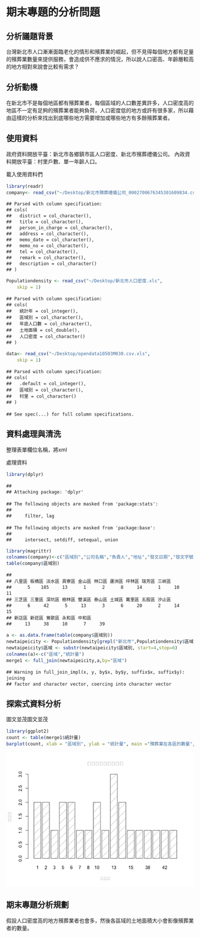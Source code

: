期末專題的分析問題
================

分析議題背景
------------

台灣新北市人口漸漸面臨老化的情形和殯葬業的崛起，但不見得每個地方都有足量的殯葬業數量來提供服務，會造成供不應求的情況，所以說人口密高、年齡層較高的地方相對來說會比較有需求？

分析動機
--------

在新北市不是每個地區都有殯葬業者，每個區域的人口數差異許多，人口密度高的地區不一定有足夠的殯葬業者能夠負荷，人口密度低的地方或許有很多家，所以藉由這樣的分析來找出到底哪些地方需要增加或哪些地方有多餘殯葬業者。

使用資料
--------

政府資料開放平臺：新北市各鄉鎮市區人口密度、新北市殯葬禮儀公司。 內政資料開放平臺：村里戶數、單一年齡人口。

載入使用資料們

``` r
library(readr)
company<- read_csv("~/Desktop/新北市殯葬禮儀公司_0002700676345301609834.csv")
```

    ## Parsed with column specification:
    ## cols(
    ##   district = col_character(),
    ##   title = col_character(),
    ##   person_in_charge = col_character(),
    ##   address = col_character(),
    ##   memo_date = col_character(),
    ##   memo_no = col_character(),
    ##   tel = col_character(),
    ##   remark = col_character(),
    ##   description = col_character()
    ## )

``` r
Populationdensity <- read_csv("~/Desktop/新北市人口密度.xls", 
    skip = 1)
```

    ## Parsed with column specification:
    ## cols(
    ##   統計年 = col_integer(),
    ##   區域別 = col_character(),
    ##   年底人口數 = col_character(),
    ##   土地面積 = col_double(),
    ##   人口密度 = col_character()
    ## )

``` r
data<- read_csv("~/Desktop/opendata10503M030.csv.xls", 
    skip = 1)
```

    ## Parsed with column specification:
    ## cols(
    ##   .default = col_integer(),
    ##   區域別 = col_character(),
    ##   村里 = col_character()
    ## )

    ## See spec(...) for full column specifications.

資料處理與清洗
--------------

整理表單欄位名稱，將xml

處理資料

``` r
library(dplyr)
```

    ## 
    ## Attaching package: 'dplyr'

    ## The following objects are masked from 'package:stats':
    ## 
    ##     filter, lag

    ## The following objects are masked from 'package:base':
    ## 
    ##     intersect, setdiff, setequal, union

``` r
library(magrittr)
colnames(company)<-c("區域別","公司名稱","負責人","地址","發文日期","發文字號","聯絡電話")
table(company$區域別)
```

    ## 
    ## 八里區 板橋區 淡水區 貢寮區 金山區 林口區 蘆洲區 坪林區 瑞芳區 三峽區 
    ##      5    185     13      1      2      8     14      1     10     11 
    ## 三芝區 三重區 深坑區 樹林區 雙溪區 泰山區 土城區 萬里區 五股區 汐止區 
    ##      6     42      5     13      3      6     20      2     14     15 
    ## 新店區 新莊區 鶯歌區 永和區 中和區 
    ##     13     38     10      7     39

``` r
a <- as.data.frame(table(company$區域別))
newtaipeicity <- Populationdensity[grepl("新北市",Populationdensity$區域別),]
newtaipeicity$區域 <- substr(newtaipeicity$區域別, start=4,stop=6)
colnames(a)<-c("區域","統計量")
merge1 <- full_join(newtaipeicity,a,by="區域")
```

    ## Warning in full_join_impl(x, y, by$x, by$y, suffix$x, suffix$y): joining
    ## factor and character vector, coercing into character vector

探索式資料分析
--------------

圖文並茂圖文並茂

``` r
library(ggplot2)
count <- table(merge1$統計量)
barplot(count, xlab = "區域別", ylab = "統計量", main ="殯葬業在各區的數量",density = 5)
```

![](README_files/figure-markdown_github/unnamed-chunk-3-1.png)

期末專題分析規劃
----------------

假設人口密度高的地方殯葬業者也會多，然後各區域的土地面積大小會影像殯葬業者的數量。
